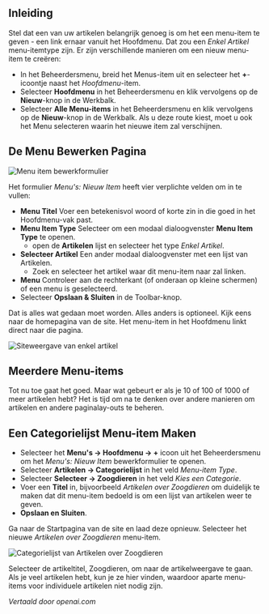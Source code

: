 <!-- Filename: J4.x:Getting_Started:_Adding_a_Menu_Item / Display title: Een menu-item toevoegen  -->

## Inleiding

Stel dat een van uw artikelen belangrijk genoeg is om het een menu-item te geven - een link ernaar vanuit het Hoofdmenu. Dat zou een *Enkel Artikel* menu-itemtype zijn. Er zijn verschillende manieren om een nieuw menu-item te creëren:

- In het Beheerdersmenu, breid het Menus-item uit en selecteer het **+**-icoontje naast het *Hoofdmenu*-item.
- Selecteer **Hoofdmenu** in het Beheerdersmenu en klik vervolgens op de **Nieuw**-knop in de Werkbalk.
- Selecteer **Alle Menu-items** in het Beheerdersmenu en klik vervolgens op de **Nieuw**-knop in de Werkbalk. Als u deze route kiest, moet u ook het Menu selecteren waarin het nieuwe item zal verschijnen.

## De Menu Bewerken Pagina

![Menu item bewerkformulier](../../../en/images/getting-started/menu-item-edit-form.png)

Het formulier *Menu's: Nieuw Item* heeft vier verplichte velden om in te vullen:

- **Menu Titel** Voer een betekenisvol woord of korte zin in die goed
  in het Hoofdmenu-vak past.
- **Menu Item Type** Selecteer om een modaal dialoogvenster **Menu Item Type** te openen.
  - open de **Artikelen** lijst en selecteer het type *Enkel Artikel*.
- **Selecteer Artikel** Een ander modaal dialoogvenster met een lijst van Artikelen.
  - Zoek en selecteer het artikel waar dit menu-item naar zal linken.
- **Menu** Controleer aan de rechterkant (of onderaan op kleine schermen) of een
  menu is geselecteerd.
- Selecteer **Opslaan & Sluiten** in de Toolbar-knop.

Dat is alles wat gedaan moet worden. Alles anders is optioneel. Kijk eens naar de
homepagina van de site. Het menu-item in het Hoofdmenu linkt direct naar die pagina.

![Siteweergave van enkel artikel](../../../en/images/getting-started/menu-item-single-article-site-view.png)

## Meerdere Menu-items

Tot nu toe gaat het goed. Maar wat gebeurt er als je 10 of 100 of 1000 of meer artikelen hebt? Het is tijd om na te denken over andere manieren om artikelen en andere paginalay-outs te beheren.

## Een Categorielijst Menu-item Maken

- Selecteer het **Menu's → Hoofdmenu → +** icoon uit het Beheerdersmenu om het *Menu's: Nieuw Item* bewerkformulier te openen.
- Selecteer **Artikelen → Categorielijst** in het veld *Menu-item Type*.
- Selecteer **Selecteer → Zoogdieren** in het veld *Kies een Categorie*.
- Voer een **Titel** in, bijvoorbeeld *Artikelen over Zoogdieren* om duidelijk te maken dat dit menu-item bedoeld is om een lijst van artikelen weer te geven.
- **Opslaan en Sluiten**.

Ga naar de Startpagina van de site en laad deze opnieuw. Selecteer het nieuwe *Artikelen over Zoogdieren* menu-item.

![Categorielijst van Artikelen over Zoogdieren](../../../en/images/getting-started/menu-item-category-list-site-view.png)

Selecteer de artikeltitel, Zoogdieren, om naar de artikelweergave te gaan. Als je veel artikelen hebt, kun je ze hier vinden, waardoor aparte menu-items voor individuele artikelen niet nodig zijn.

*Vertaald door openai.com*

